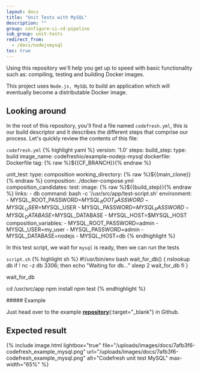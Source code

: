 ```yaml
---
layout: docs
title: "Unit Tests with MySQL"
description: ""
group: configure-ci-cd-pipeline
sub_group: unit-tests
redirect_from:
  - /docs/nodejsmysql
toc: true
---
```


Using this repository we'll help you get up to speed with basic functionality such as: compiling, testing and building Docker images.

This project uses `Node.js, MySQL` to build an application which will eventually become a distributable Docker image.

## Looking around
In the root of this repository, you'll find a file named `codefresh.yml`, this is our build descriptor and it describes the different steps that comprise our process. Let's quickly review the contents of this file:

  `codefresh.yml`
{% highlight yaml %}
version: '1.0'
steps:
  build_step:
    type: build
    image_name: codefreshio/example-nodejs-mysql
    dockerfile: Dockerfile
    tag: {% raw %}${{CF_BRANCH}}{% endraw %}

  unit_test:
    type: composition
    working_directory: {% raw %}${{main_clone}}{% endraw %}
    composition: ./docker-compose.yml
    composition_candidates:
      test:
        image: {% raw %}${{build_step}}{% endraw %}
        links:
          - db
        command: bash -c '/usr/src/app/test-script.sh'
        environment:
          - MYSQL_ROOT_PASSWORD=$MYSQL_ROOT_PASSWORD
          - MYSQL_USER=$MYSQL_USER
          - MYSQL_PASSWORD=$MYSQL_PASSWORD
          - MYSQL_DATABASE=$MYSQL_DATABASE
          - MYSQL_HOST=$MYSQL_HOST
    composition_variables:
      - MYSQL_ROOT_PASSWORD=admin
      - MYSQL_USER=my_user
      - MYSQL_PASSWORD=admin
      - MYSQL_DATABASE=nodejs
      - MYSQL_HOST=db
{% endhighlight %} 

In this test script, we wait for `mysql` is ready, then we can run the tests

  `script.sh`
{% highlight sh %}
#!/usr/bin/env bash
wait_for_db() {
  nslookup db
  if ! nc -z db 3306; then
    echo "Waiting for db..."
    sleep 2
    wait_for_db
  fi
}

wait_for_db

cd /usr/src/app
npm install
npm test
{% endhighlight %} 

<div class="bd-callout bd-callout-info" markdown="1">
##### Example

Just head over to the example [__repository__](https://github.com/codefreshdemo/cf-example-unit-tests-with-composition){:target="_blank"} in Github.
</div>

## Expected result

{% include image.html lightbox="true" file="/uploads/images/docs/7afb3f6-codefresh_example_mysql.png" url="/uploads/images/docs/7afb3f6-codefresh_example_mysql.png" alt="Codefresh unit test MySQL" max-width="65%" %}
